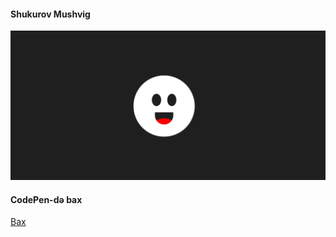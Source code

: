#### Shukurov Mushvig

<img src="cover.png" />

#### CodePen-də bax
<a href="https://codepen.io/PyTerminator/pen/GRzVYyW">Bax</a>